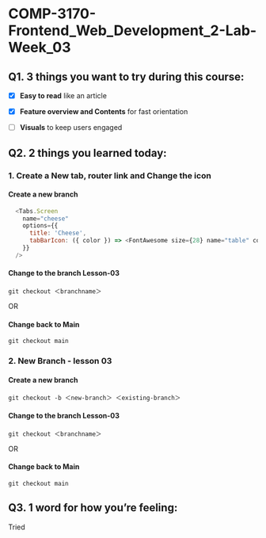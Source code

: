 # COMP-3170-Frontend_Web_Development_2-Lab-Week_03

## Q1. 3 things you want to try during this course:

*   [x] **Easy to read** like an article
*   [x] **Feature overview and Contents** for fast orientation
*   [ ] **Visuals** to keep users engaged


## Q2. 2 things you learned today:

### 1. Create a New tab, router link and Change the icon
#### Create a new branch
```js
  <Tabs.Screen
    name="cheese"
    options={{
      title: 'Cheese',
      tabBarIcon: ({ color }) => <FontAwesome size={28} name="table" color={color} />,
    }}
  />
```
#### Change to the branch Lesson-03
```
git checkout ＜branchname＞ 
```
OR
#### Change back to Main
```
git checkout main
```


### 2. New Branch - lesson 03
#### Create a new branch
```
git checkout -b ＜new-branch＞ ＜existing-branch＞
```
#### Change to the branch Lesson-03
```
git checkout ＜branchname＞ 
```
OR
#### Change back to Main
```
git checkout main
```
## Q3. 1 word for how you’re feeling:
Tried
